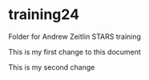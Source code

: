 # training24
Folder for Andrew Zeitlin STARS training

This is my first change to this document

This is my second change
